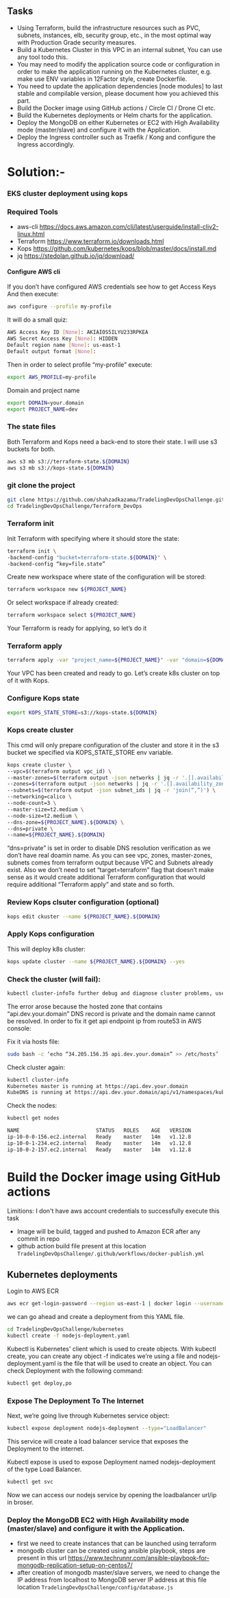 ## Tasks

 - Using Terraform, build the infrastructure resources such as PVC, subnets, instances, elb, security group, etc., in the most optimal way with Production Grade security measures.
 - Build a Kubernetes Cluster in this VPC in an internal subnet, You can use any tool todo this.
 - You may need to modify the application source code or configuration in order to make the application running on the Kubernetes cluster, e.g. make use ENV variables in 12Factor style, create Dockerfile.
 - You need to update the application dependencies [node modules] to last stable and compilable version, please document how you achieved this part.
 - Build the Docker image using GitHub actions / Circle CI / Drone CI etc.
 - Build the Kubernetes deployments or Helm charts for the application.
 - Deploy the MongoDB on either Kubernetes or EC2 with High Availability mode (master/slave) and configure it with the Application.
 - Deploy the Ingress controller such as Traefik / Kong and configure the Ingress accordingly.


# Solution:-


### EKS cluster deployment using kops


### Required Tools

- aws-cli      https://docs.aws.amazon.com/cli/latest/userguide/install-cliv2-linux.html
- Terraform    https://www.terraform.io/downloads.html
- Kops         https://github.com/kubernetes/kops/blob/master/docs/install.md
- jq           https://stedolan.github.io/jq/download/


#### Configure AWS cli
If you don’t have configured AWS credentials see how to get Access Keys
And then execute:
```bash 
aws configure --profile my-profile
```
It will do a small quiz:
```bash
AWS Access Key ID [None]: AKIAIOS5ILYU233RPKEA
AWS Secret Access Key [None]: HIDDEN
Default region name [None]: us-east-1
Default output format [None]:
```
Then in order to select profile “my-profile” execute:
```bash 
export AWS_PROFILE=my-profile
```
Domain and project name

```bash
export DOMAIN=your.domain
export PROJECT_NAME=dev
```
### The state files
Both Terraform and Kops need a back-end to store their state. I will use s3 buckets for both.
```bash 
aws s3 mb s3://terraform-state.${DOMAIN}
aws s3 mb s3://kops-state.${DOMAIN}
```

### git clone the project
```bash
git clone https://github.com/shahzadkazama/TradelingDevOpsChallenge.git
cd TradelingDevOpsChallenge/Terraform_DevOps
```

### Terraform init

Init Terraform with specifying where it should store the state:

```bash
terraform init \
-backend-config "bucket=terraform-state.${DOMAIN}" \
-backend-config “key=file.state”
```
Create new workspace where state of the configuration will be stored:
```bash
terraform workspace new ${PROJECT_NAME}
```
Or select workspace if already created:
```bash
terraform workspace select ${PROJECT_NAME}
```

Your Terraform is ready for applying, so let’s do it
### Terraform apply
```bash
terraform apply -var "project_name=${PROJECT_NAME}" -var "domain=${DOMAIN}"
```

Your VPC has been created and ready to go. Let’s create k8s cluster on top of it with Kops.
### Configure Kops state
```bash
export KOPS_STATE_STORE=s3://kops-state.${DOMAIN}
```

### Kops create cluster
This cmd will only prepare configuration of the cluster and store it in the s3 bucket we specified via KOPS_STATE_STORE env variable.
```bash
kops create cluster \
--vpc=$(terraform output vpc_id) \
--master-zones=$(terraform output -json networks | jq -r '.[].availability_zone' | paste -sd, -) \
--zones=$(terraform output -json networks | jq -r '.[].availability_zone' | paste -sd, -) \
--subnets=$(terraform output -json subnet_ids | jq -r 'join(“,”)') \
--networking=calico \
--node-count=3 \
--master-size=t2.medium \
--node-size=t2.medium \
--dns-zone=${PROJECT_NAME}.${DOMAIN} \
--dns=private \
--name=${PROJECT_NAME}.${DOMAIN}
```

“dns=private” is set in order to disable DNS resolution verification as we don’t have real doamin name.
As you can see vpc, zones, master-zones, subnets comes from terraform output because VPC and Subnets already exist.
Also we don’t need to set “target=terraform” flag that doesn’t make sense as it would create additional Terraform configuration that would require additional “Terraform apply” and state and so forth.

### Review Kops clsuter configuration (optional)
```bash
kops edit ckuster --name ${PROJECT_NAME}.${DOMAIN}
```

### Apply Kops configuration
This will deploy k8s cluster:
```bash
kops update cluster --name ${PROJECT_NAME}.${DOMAIN} --yes
```
### Check the cluster (will fail):
```bash
kubectl cluster-infoTo further debug and diagnose cluster problems, use kubectl cluster-info dump Unable to connect to the server: dial tcp: lookup api.dev.your.domain on 8.8.8.8:53: no such host 
```

The error arose because the hosted zone that contains “api.dev.your.domain” DNS record is private and the domain name cannot be resolved.
In order to fix it get api endpoint ip from route53 in AWS console:

Fix it via hosts file:
```bash
sudo bash -c ‘echo “34.205.156.35 api.dev.your.domain” >> /etc/hosts’
```
Check cluster again:
```bash
kubectl cluster-info
Kubernetes master is running at https://api.dev.your.domain
KubeDNS is running at https://api.dev.your.domain/api/v1/namespaces/kube-system/services/kube-dns:dns/proxyTo further debug and diagnose cluster problems, use ‘kubectl cluster-info dump’.
```
Check the nodes:
```bash
kubectl get nodes
```
```bash
NAME                         STATUS   ROLES    AGE   VERSION
ip-10-0-0-156.ec2.internal   Ready    master   14m   v1.12.8
ip-10-0-1-234.ec2.internal   Ready    master   14m   v1.12.8
ip-10-0-2-157.ec2.internal   Ready    master   14m   v1.12.8
```

# Build the Docker image using GitHub actions
Limitions: I don't have aws account credentials to successfully execute this task

- Image will be build, tagged and pushed to Amazon ECR after any commit in repo
- github action build file present at this location ```TradelingDevOpsChallenge/.github/workflows/docker-publish.yml ```


## Kubernetes deployments

Login to AWS ECR
```bash
aws ecr get-login-password --region us-east-1 | docker login --username AWS --password-stdin aws_account_id.dkr.ecr.us-east-1.amazonaws.com

```
we can go ahead and create a deployment from this YAML file.
```bash
cd TradelingDevOpsChallenge/kubernetes
kubectl create -f nodejs-deployment.yaml
```
Kubectl is Kubernetes' client which is used to create objects. With kubectl create, you can create any object -f indicates we’re using a file and nodejs-deployment.yaml is the file that will be used to create an object. You can check Deployment with the following command:

```bash
kubectl get deploy,po
```

### Expose The Deployment To The Internet
Next, we’re going live through Kubernetes service object:

```bash
kubectl expose deployment nodejs-deployment --type="LoadBalancer"
```
This service will create a load balancer service that exposes the Deployment to the internet.

Kubectl expose is used to expose Deployment named nodejs-deployment of the type Load Balancer.

```bash
kubectl get svc
```
Now we can access our nodejs service by opening the loadbalancer url/ip in broser. 

### Deploy the MongoDB EC2 with High Availability mode (master/slave) and configure it with the Application.
 
- first we need to create instances that can be launched using terraform
- mongodb cluster can be created using ansible playbook, steps are present in this url https://www.techrunnr.com/ansible-playbook-for-mongodb-replication-setup-on-centos7/
- after creation of mongodb master/slave servers, we need to change the IP address from localhost to MongoDB server IP address at this file location ```TradelingDevOpsChallenge/config/database.js```
